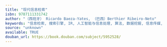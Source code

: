 ```yaml
---
title: "现代信息检索"
isbn: 9787111331742
author: "（西班牙） Ricardo Baeza-Yates, （巴西）Berthier Ribeiro-Neto"
keywords: "信息检索, 搜索引擎, IR, 人工智能与信息处理, 算法, 数据挖掘, 信息传媒, 人工智能"
source: "unknown"
available: TRUE
douban_url: https://book.douban.com/subject/5952528/
---
```

